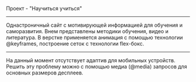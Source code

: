 Проект - "Научиться учиться"

________________________________

Однастроничный сайт с мотивирующей информацией для обучения и саморазвития. Внем представлены методики обучения, видео и литература.
В верстке применяется анимация с помощью технологии @keyframes, построение сеток с технологии flex-бокс.

________________________________

На данный момент отсутствует адаптив для мобильных устройств. Решить эту проблему можно с помощью медиа (@media) запросов для основных размеров десплеев.
